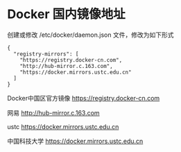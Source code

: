 # Docker 国内镜像地址
创建或修改 /etc/docker/daemon.json 文件，修改为如下形式
```
{
  "registry-mirrors": [
    "https://registry.docker-cn.com",
    "http://hub-mirror.c.163.com",
    "https://docker.mirrors.ustc.edu.cn"
  ]
}
``` 

Docker中国区官方镜像
https://registry.docker-cn.com

网易
http://hub-mirror.c.163.com
 
ustc 
https://docker.mirrors.ustc.edu.cn

中国科技大学
https://docker.mirrors.ustc.edu.cn
